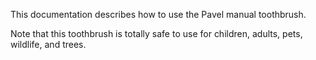 This documentation describes how to use the Pavel manual toothbrush.

Note that this toothbrush is totally safe to use for children, adults, pets, wildlife, and trees.
